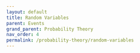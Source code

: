 ```yaml
---
layout: default
title: Random Variables
parent: Events
grand_parent: Probability Theory
nav_order: 4
permalink: /probability-theory/random-variables
---
```

